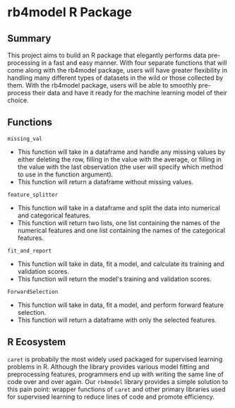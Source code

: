 
<!-- README.md is generated from README.Rmd. Please edit that file -->

# rb4model R Package

## Summary

This project aims to build an R package that elegantly
performs data pre-processing in a fast and easy manner. With four
separate functions that will come along with the rb4model package, users
will have greater flexibility in handling many different types of
datasets in the wild or those collected by them. With the rb4model package,
users will be able to smoothly pre-process their data and have it ready
for the machine learning model of their choice.

## Functions

`missing_val`
- This function will take in a dataframe and handle any missing values by either deleting the row, filling in the value with the average, or filling in the value with the last observation (the user will specify which method to use in the function argument).
- This function will return a dataframe without missing values.

`feature_splitter`
- This function will take in a dataframe and split the data into numerical and categorical features.
- This function will return two lists, one list containing the names of the numerical features and one list containing the names of the categorical features.

`fit_and_report`
- This function will take in data, fit a model, and calculate its training and validation scores.
- This function will return the model's training and validation scores.

`ForwardSelection`
- This function will take in data, fit a model, and perform forward feature selection.
- This function will return a dataframe with only the selected features.

## R Ecosystem

`caret` is probabily the most widely used packaged for supervised learning problems in R. Although the library provides various model fitting and preprocessing features, programmers end up with writing the same line of code over and over again. Our `rb4model` library provides a simple solution to this pain point: wrapper functions of `caret` and other primary libraries used for supervised learning to reduce lines of code and promote efficiency.
